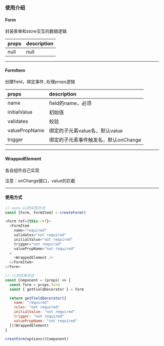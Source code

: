 ### 使用介绍

#### Form

封装表单和store交互的数据逻辑

|props|description|
|:----|:----------|
|null|null|
---

#### FormItem

创建field，绑定事件, 处理props逻辑

|props|description|
|:----|:----------|
|name|field的name，必须|
|initialValue|初始值|
|validates|校验|
|valuePropName|绑定的子元素value名，默认value|
|trigger|绑定的子元素事件触发名，默认onChange|
---

#### WrappedElement

各自组件自己实现

注意：onChange接口，value的拦截

---

#### 使用方式

```javascript
// xyos-ui的实现方式
const [Form, FormItem] = createForm()

<Form ref={this.ref}>
  <FormItem
    name="required"
    validates="not required"
    initialValue="not required"
    trigger="not required"
    valuePropName="not required"
  >
    <WrappedElement />
  </FormItem>
</Form>

// rc的实现方式
const Component = (props) => {
  const form = props.form
  const { getFieldDecorator } = form

  return getFieldDecorator({
    name: "required"
    rules: "not required"
    initialValue: "not required"
    trigger: "not required"
    valuePropName: "not required"
  })(WrappedElement)
}

creatForm(options)(Component)
```